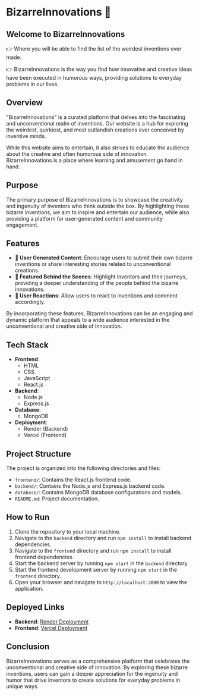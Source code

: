 # BizarreInnovations 🎃

## Welcome to BizarreInnovations 
👉 Where you will be able to find the list of the weirdest inventions ever made. 

👉 BizarreInnovations is the way you find how innovative and creative ideas have been executed in humorous ways, providing solutions to everyday problems in our lives.

## Overview
"BizarreInnovations" is a curated platform that delves into the fascinating and unconventional realm of inventions. Our website is a hub for exploring the weirdest, quirkiest, and most outlandish creations ever conceived by inventive minds.

While this website aims to entertain, it also strives to educate the audience about the creative and often humorous side of innovation. BizarreInnovations is a place where learning and amusement go hand in hand.

## Purpose
The primary purpose of BizarreInnovations is to showcase the creativity and ingenuity of inventors who think outside the box. By highlighting these bizarre inventions, we aim to inspire and entertain our audience, while also providing a platform for user-generated content and community engagement.

## Features
- **🤜 User Generated Content**: Encourage users to submit their own bizarre inventions or share interesting stories related to unconventional creations.
- **🤜 Featured Behind the Scenes**: Highlight inventors and their journeys, providing a deeper understanding of the people behind the bizarre innovations.
- **🤜 User Reactions**: Allow users to react to inventions and comment accordingly.

By incorporating these features, BizarreInnovations can be an engaging and dynamic platform that appeals to a wide audience interested in the unconventional and creative side of innovation.

## Tech Stack
- **Frontend**: 
  - HTML
  - CSS
  - JavaScript
  - React.js
- **Backend**: 
  - Node.js
  - Express.js
- **Database**: 
  - MongoDB
- **Deployment**: 
  - Render (Backend)
  - Vercel (Frontend)

## Project Structure
The project is organized into the following directories and files:
- `frontend/`: Contains the React.js frontend code.
- `backend/`: Contains the Node.js and Express.js backend code.
- `database/`: Contains MongoDB database configurations and models.
- `README.md`: Project documentation.

## How to Run
1. Clone the repository to your local machine.
2. Navigate to the `backend` directory and run `npm install` to install backend dependencies.
3. Navigate to the `frontend` directory and run `npm install` to install frontend dependencies.
4. Start the backend server by running `npm start` in the `backend` directory.
5. Start the frontend development server by running `npm start` in the `frontend` directory.
6. Open your browser and navigate to `http://localhost:3000` to view the application.

## Deployed Links
- **Backend**: [Render Deployment](https://weirdest-inventions.onrender.com/)
- **Frontend**: [Vercel Deployment](https://weirdestinventions.vercel.app/)

## Conclusion
BizarreInnovations serves as a comprehensive platform that celebrates the unconventional and creative side of innovation. By exploring these bizarre inventions, users can gain a deeper appreciation for the ingenuity and humor that drive inventors to create solutions for everyday problems in unique ways.
